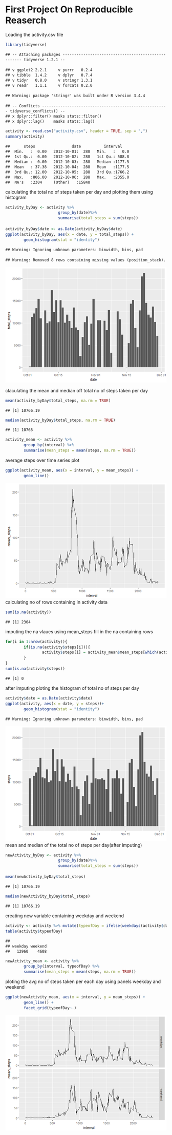 First Project On Reproducible Reaserch
======================================

Loading the activity.csv file

``` r
library(tidyverse)
```

    ## -- Attaching packages ---------------------------------------------------- tidyverse 1.2.1 --

    ## v ggplot2 2.2.1     v purrr   0.2.4
    ## v tibble  1.4.2     v dplyr   0.7.4
    ## v tidyr   0.8.0     v stringr 1.3.1
    ## v readr   1.1.1     v forcats 0.2.0

    ## Warning: package 'stringr' was built under R version 3.4.4

    ## -- Conflicts ------------------------------------------------------- tidyverse_conflicts() --
    ## x dplyr::filter() masks stats::filter()
    ## x dplyr::lag()    masks stats::lag()

``` r
activity <- read.csv("activity.csv", header = TRUE, sep = ",")
summary(activity)
```

    ##      steps                date          interval     
    ##  Min.   :  0.00   2012-10-01:  288   Min.   :   0.0  
    ##  1st Qu.:  0.00   2012-10-02:  288   1st Qu.: 588.8  
    ##  Median :  0.00   2012-10-03:  288   Median :1177.5  
    ##  Mean   : 37.38   2012-10-04:  288   Mean   :1177.5  
    ##  3rd Qu.: 12.00   2012-10-05:  288   3rd Qu.:1766.2  
    ##  Max.   :806.00   2012-10-06:  288   Max.   :2355.0  
    ##  NA's   :2304     (Other)   :15840

calculating the total no of steps taken per day and plotting them using histogram

``` r
activity_byDay <- activity %>% 
                       group_by(date)%>%
                       summarise(total_steps = sum(steps))

activity_byDay$date <- as.Date(activity_byDay$date)
ggplot(activity_byDay, aes(x = date, y = total_steps)) +
        geom_histogram(stat = "identity")
```

    ## Warning: Ignoring unknown parameters: binwidth, bins, pad

    ## Warning: Removed 8 rows containing missing values (position_stack).

![](PA1_template_files/figure-markdown_github/unnamed-chunk-2-1.png)

claculating the mean and median off total no of steps taken per day

``` r
mean(activity_byDay$total_steps, na.rm = TRUE)
```

    ## [1] 10766.19

``` r
median(activity_byDay$total_steps, na.rm = TRUE)
```

    ## [1] 10765

``` r
activity_mean <- activity %>%
        group_by(interval) %>%
        summarise(mean_steps = mean(steps, na.rm = TRUE))
```

average steps over time series plot

``` r
ggplot(activity_mean, aes(x = interval, y = mean_steps)) +
        geom_line()
```

![](PA1_template_files/figure-markdown_github/unnamed-chunk-5-1.png) calculating no of rows containing in activity data

``` r
sum(is.na(activity))
```

    ## [1] 2304

imputing the na vlaues using mean\_steps fill in the na containing rows

``` r
for(i in 1:nrow(activity)){
        if(is.na(activity$steps[i])){
                activity$steps[i] = activity_mean$mean_steps[which(activity_mean$interval == activity$interval[i])]
        }
}
sum(is.na(activity$steps))
```

    ## [1] 0

after imputing ploting the histogram of total no of steps per day

``` r
activity$date = as.Date(activity$date)
ggplot(activity, aes(x = date, y = steps))+
        geom_histogram(stat = "identity")
```

    ## Warning: Ignoring unknown parameters: binwidth, bins, pad

![](PA1_template_files/figure-markdown_github/unnamed-chunk-8-1.png) mean and median of the total no of steps per day(after imputing)

``` r
newActivity_byDay <- activity %>% 
                       group_by(date)%>%
                       summarise(total_steps = sum(steps))

mean(newActivity_byDay$total_steps)
```

    ## [1] 10766.19

``` r
median(newActivity_byDay$total_steps)
```

    ## [1] 10766.19

creating new variable containing weekday and weekend

``` r
activity <- activity %>% mutate(typeofDay = ifelse(weekdays(activity$date) == "Saturday" | weekdays(activity$date) == "Sunday", "weekend", "weekday"))
table(activity$typeofDay)
```

    ## 
    ## weekday weekend 
    ##   12960    4608

``` r
newActivity_mean <- activity %>%
        group_by(interval, typeofDay) %>%
        summarise(mean_steps = mean(steps, na.rm = TRUE))
```

ploting the avg no of steps taken per each day using panels weekday and weekend

``` r
ggplot(newActivity_mean, aes(x = interval, y = mean_steps)) +
        geom_line() +
        facet_grid(typeofDay~.)
```

![](PA1_template_files/figure-markdown_github/unnamed-chunk-12-1.png)

